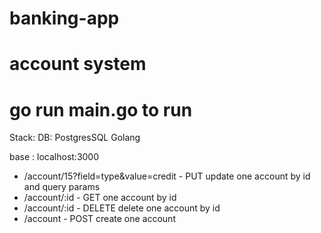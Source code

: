# banking-app

# account system
# go run main.go to run
Stack:
DB: PostgresSQL
Golang

base : localhost:3000
- /account/15?field=type&value=credit - PUT update one account by id and query params
- /account/:id - GET one account by id
- /account/:id - DELETE delete one account by id
- /account -  POST create one account
